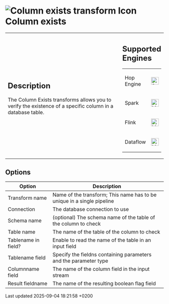 <div id="header">

# <span class="image image-doc-icon">![Column exists transform Icon](../assets/images/transforms/icons/columnexists.svg)</span> Column exists

</div>

<div id="content">

<div id="preamble">

<div class="sectionbody">

<table>
<colgroup>
<col style="width: 75%" />
<col style="width: 25%" />
</colgroup>
<tbody>
<tr class="odd">
<td><div class="content">
<div class="sect1">
<h2 id="_description">Description</h2>
<div class="sectionbody">
<div class="paragraph">
<p>The Column Exists transforms allows you to verify the existence of a specific column in a database table.</p>
</div>
</div>
</div>
</div></td>
<td><div class="content">
<div class="sect1">
<h2 id="_supported_engines">Supported Engines</h2>
<div class="sectionbody">
<table>
<tbody>
<tr class="odd">
<td><p>Hop Engine</p></td>
<td><div class="content">
<div class="paragraph">
<p><span class="image"><img src="../assets/images/check_mark.svg" alt="Supported" width="24" /></span></p>
</div>
</div></td>
</tr>
<tr class="even">
<td><p>Spark</p></td>
<td><div class="content">
<div class="paragraph">
<p><span class="image"><img src="../assets/images/question_mark.svg" alt="Maybe Supported" width="24" /></span></p>
</div>
</div></td>
</tr>
<tr class="odd">
<td><p>Flink</p></td>
<td><div class="content">
<div class="paragraph">
<p><span class="image"><img src="../assets/images/question_mark.svg" alt="Maybe Supported" width="24" /></span></p>
</div>
</div></td>
</tr>
<tr class="even">
<td><p>Dataflow</p></td>
<td><div class="content">
<div class="paragraph">
<p><span class="image"><img src="../assets/images/question_mark.svg" alt="Maybe Supported" width="24" /></span></p>
</div>
</div></td>
</tr>
</tbody>
</table>
</div>
</div>
</div></td>
</tr>
</tbody>
</table>

</div>

</div>

<div class="sect1">

## Options

<div class="sectionbody">

| Option              | Description                                                            |
| ------------------- | ---------------------------------------------------------------------- |
| Transform name      | Name of the transform; This name has to be unique in a single pipeline |
| Connection          | The database connection to use                                         |
| Schema name         | (optional) The schema name of the table of the column to check         |
| Table name          | The name of the table of the column to check                           |
| Tablename in field? | Enable to read the name of the table in an input field                 |
| Tablename field     | Specify the fieldns containing parameters and the parameter type       |
| Columnname field    | The name of the column field in the input stream                       |
| Result fieldname    | The name of the resulting boolean flag field                           |

</div>

</div>

</div>

<div id="footer">

<div id="footer-text">

Last updated 2025-09-04 18:21:58 +0200

</div>

</div>
